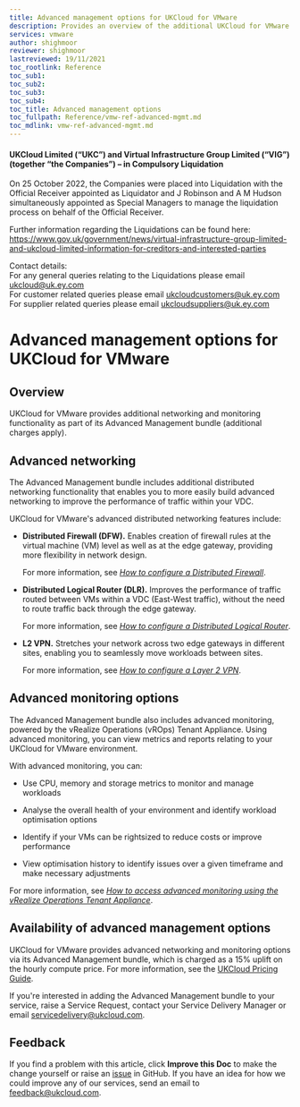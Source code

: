 ```yaml
---
title: Advanced management options for UKCloud for VMware
description: Provides an overview of the additional UKCloud for VMware functionality provided by the Advanced Management bundle, including Distributed Firewall (DFW), Distributed Logical Router (DLR), L2 VPN and vROps
services: vmware
author: shighmoor
reviewer: shighmoor
lastreviewed: 19/11/2021
toc_rootlink: Reference
toc_sub1: 
toc_sub2:
toc_sub3:
toc_sub4:
toc_title: Advanced management options
toc_fullpath: Reference/vmw-ref-advanced-mgmt.md
toc_mdlink: vmw-ref-advanced-mgmt.md
---
```


#### UKCloud Limited (“UKC”) and Virtual Infrastructure Group Limited (“VIG”) (together “the Companies”) – in Compulsory Liquidation

On 25 October 2022, the Companies were placed into Liquidation with the Official Receiver appointed as Liquidator and J Robinson and A M Hudson simultaneously appointed as Special Managers to manage the liquidation process on behalf of the Official Receiver.

Further information regarding the Liquidations can be found here: <https://www.gov.uk/government/news/virtual-infrastructure-group-limited-and-ukcloud-limited-information-for-creditors-and-interested-parties>

Contact details:<br>
For any general queries relating to the Liquidations please email <ukcloud@uk.ey.com><br>
For customer related queries please email <ukcloudcustomers@uk.ey.com><br>
For supplier related queries please email <ukcloudsuppliers@uk.ey.com>

# Advanced management options for UKCloud for VMware

## Overview

UKCloud for VMware provides additional networking and monitoring functionality as part of its Advanced Management bundle (additional charges apply).

## Advanced networking

The Advanced Management bundle includes additional distributed networking functionality that enables you to more easily build advanced networking to improve the performance of traffic within your VDC.

UKCloud for VMware's advanced distributed networking features include:

- **Distributed Firewall (DFW).** Enables creation of firewall rules at the virtual machine (VM) level as well as at the edge gateway, providing more flexibility in network design.

    For more information, see [*How to configure a Distributed Firewall*](vmw-how-configure-distributed-firewall.md).

- **Distributed Logical Router (DLR).** Improves the performance of traffic routed between VMs within a VDC (East-West traffic), without the need to route traffic back through the edge gateway.

    For more information, see [*How to configure a Distributed Logical Router*](vmw-how-configure-distributed-logical-router.md).

- **L2 VPN.** Stretches your network across two edge gateways in different sites, enabling you to seamlessly move workloads between sites.

    For more information, see [*How to configure a Layer 2 VPN*](vmw-how-configure-l2-vpn.md).

## Advanced monitoring options

The Advanced Management bundle also includes advanced monitoring, powered by the vRealize Operations (vROps) Tenant Appliance. Using advanced monitoring, you can view metrics and reports relating to your UKCloud for VMware environment.

With advanced monitoring, you can:

- Use CPU, memory and storage metrics to monitor and manage workloads

- Analyse the overall health of your environment and identify workload optimisation options

- Identify if your VMs can be rightsized to reduce costs or improve performance

- View optimisation history to identify issues over a given timeframe and make necessary adjustments

For more information, see [*How to access advanced monitoring using the vRealize Operations Tenant Appliance*](vmw-how-vrops-use.md).

## Availability of advanced management options

UKCloud for VMware provides advanced networking and monitoring options via its Advanced Management bundle, which is charged as a 15% uplift on the hourly compute price. For more information, see the [UKCloud Pricing Guide](https://ukcloud.com/pricing-guide).

If you're interested in adding the Advanced Management bundle to your service, raise a Service Request, contact your Service Delivery Manager or email <servicedelivery@ukcloud.com>.

## Feedback

If you find a problem with this article, click **Improve this Doc** to make the change yourself or raise an [issue](https://github.com/UKCloud/documentation/issues) in GitHub. If you have an idea for how we could improve any of our services, send an email to <feedback@ukcloud.com>.
